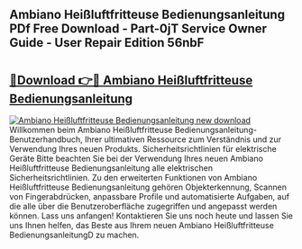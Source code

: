 ## Ambiano Heißluftfritteuse Bedienungsanleitung PDf Free Download - Part-0jT Service Owner Guide - User Repair Edition 56nbF

# <h2><a href="http://df32d3.blite.top/?on=Ambiano+Hei%c3%9fluftfritteuse+Bedienungsanleitung">🔗Download 👉🔴 Ambiano Heißluftfritteuse Bedienungsanleitung</a></h2>

[![Ambiano Heißluftfritteuse Bedienungsanleitung new download](https://i.imgur.com/lujVjoI.png)](http://df32d3.blite.top/?on=Ambiano+Hei%c3%9fluftfritteuse+Bedienungsanleitung)
Willkommen beim Ambiano Heißluftfritteuse Bedienungsanleitung-Benutzerhandbuch, Ihrer ultimativen Ressource zum Verständnis und zur Verwendung Ihres neuen Produkts. Sicherheitsrichtlinien für elektrische Geräte Bitte beachten Sie bei der Verwendung Ihres neuen Ambiano Heißluftfritteuse Bedienungsanleitung alle elektrischen Sicherheitsrichtlinien. Zu den erweiterten Funktionen von Ambiano Heißluftfritteuse Bedienungsanleitung gehören Objekterkennung, Scannen von Fingerabdrücken, anpassbare Profile und automatisierte Aufgaben, auf die alle über die Benutzeroberfläche zugegriffen und angepasst werden können. Lass uns anfangen! Kontaktieren Sie uns noch heute und lassen Sie uns Ihnen helfen, das Beste aus Ihrem neuen Ambiano Heißluftfritteuse BedienungsanleitungD zu machen.
